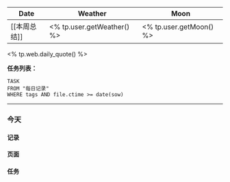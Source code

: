 | Date | Weather | Moon |
| -- | -- | --  |
| [[本周总结]] | <% tp.user.getWeather() %> | <% tp.user.getMoon() %> |

<% tp.web.daily_quote() %>

**任务列表：**
```dataview
TASK
FROM "每日记录"
WHERE tags AND file.ctime >= date(sow)
```

---

### 今天

#### 记录

#### 页面

#### 任务
